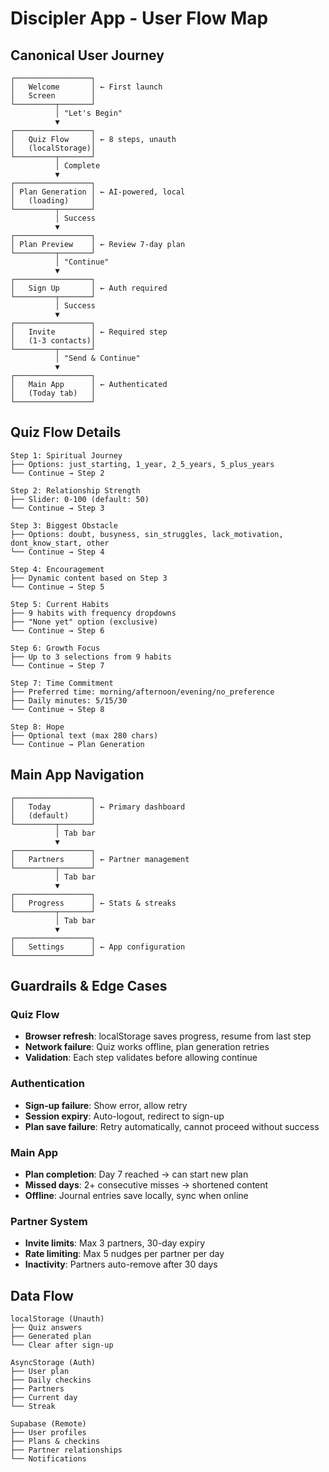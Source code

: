# Discipler App - User Flow Map

## Canonical User Journey

```text
┌─────────────────┐
│   Welcome       │ ← First launch
│   Screen        │
└─────────┬───────┘
          │ "Let's Begin"
          ▼
┌─────────────────┐
│   Quiz Flow     │ ← 8 steps, unauth
│   (localStorage)│
└─────────┬───────┘
          │ Complete
          ▼
┌─────────────────┐
│ Plan Generation │ ← AI-powered, local
│   (loading)     │
└─────────┬───────┘
          │ Success
          ▼
┌─────────────────┐
│ Plan Preview    │ ← Review 7-day plan
└─────────┬───────┘
          │ "Continue"
          ▼
┌─────────────────┐
│   Sign Up       │ ← Auth required
└─────────┬───────┘
          │ Success
          ▼
┌─────────────────┐
│   Invite        │ ← Required step
│   (1-3 contacts)│
└─────────┬───────┘
          │ "Send & Continue"
          ▼
┌─────────────────┐
│   Main App      │ ← Authenticated
│   (Today tab)   │
└─────────────────┘
```

## Quiz Flow Details

```text
Step 1: Spiritual Journey
├── Options: just_starting, 1_year, 2_5_years, 5_plus_years
└── Continue → Step 2

Step 2: Relationship Strength
├── Slider: 0-100 (default: 50)
└── Continue → Step 3

Step 3: Biggest Obstacle
├── Options: doubt, busyness, sin_struggles, lack_motivation, dont_know_start, other
└── Continue → Step 4

Step 4: Encouragement
├── Dynamic content based on Step 3
└── Continue → Step 5

Step 5: Current Habits
├── 9 habits with frequency dropdowns
├── "None yet" option (exclusive)
└── Continue → Step 6

Step 6: Growth Focus
├── Up to 3 selections from 9 habits
└── Continue → Step 7

Step 7: Time Commitment
├── Preferred time: morning/afternoon/evening/no_preference
├── Daily minutes: 5/15/30
└── Continue → Step 8

Step 8: Hope
├── Optional text (max 280 chars)
└── Continue → Plan Generation
```

## Main App Navigation

```text
┌─────────────────┐
│   Today         │ ← Primary dashboard
│   (default)     │
└─────────┬───────┘
          │ Tab bar
          ▼
┌─────────────────┐
│   Partners      │ ← Partner management
└─────────┬───────┘
          │ Tab bar
          ▼
┌─────────────────┐
│   Progress      │ ← Stats & streaks
└─────────┬───────┘
          │ Tab bar
          ▼
┌─────────────────┐
│   Settings      │ ← App configuration
└─────────────────┘
```

## Guardrails & Edge Cases

### Quiz Flow
- **Browser refresh**: localStorage saves progress, resume from last step
- **Network failure**: Quiz works offline, plan generation retries
- **Validation**: Each step validates before allowing continue

### Authentication
- **Sign-up failure**: Show error, allow retry
- **Session expiry**: Auto-logout, redirect to sign-up
- **Plan save failure**: Retry automatically, cannot proceed without success

### Main App
- **Plan completion**: Day 7 reached → can start new plan
- **Missed days**: 2+ consecutive misses → shortened content
- **Offline**: Journal entries save locally, sync when online

### Partner System
- **Invite limits**: Max 3 partners, 30-day expiry
- **Rate limiting**: Max 5 nudges per partner per day
- **Inactivity**: Partners auto-remove after 30 days

## Data Flow

```text
localStorage (Unauth)
├── Quiz answers
├── Generated plan
└── Clear after sign-up

AsyncStorage (Auth)
├── User plan
├── Daily checkins
├── Partners
├── Current day
└── Streak

Supabase (Remote)
├── User profiles
├── Plans & checkins
├── Partner relationships
└── Notifications
```

